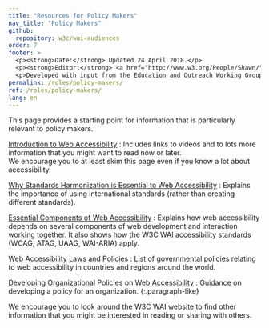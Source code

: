 ```yaml
---
title: "Resources for Policy Makers"
nav_title: "Policy Makers"
github:
  repository: w3c/wai-audiences
order: 7
footer: >
  <p><strong>Date:</strong> Updated 24 April 2018.</p>
  <p><strong>Editor:</strong> <a href="http://www.w3.org/People/Shawn/">Shawn Lawton Henry</a>.</p>
  <p>Developed with input from the Education and Outreach Working Group (<a href="http://www.w3.org/WAI/EO/">EOWG</a>).</p>
permalink: /roles/policy-makers/
ref: /roles/policy-makers/
lang: en
---
```


This page provides a starting point for information that is particularly relevant to policy makers.

[Introduction to Web Accessibility](/fundamentals/accessibility-intro/)
: Includes links to videos and to lots more information that you might want to read now or later.<br/>We encourage you to at least skim this page even if you know a lot about accessibility.

[Why Standards Harmonization is Essential to Web Accessibility](/standards-guidelines/harmonization/)
: Explains the importance of using international standards (rather than creating different standards).

[Essential Components of Web Accessibility](/fundamentals/components/)
: Explains how web accessibility depends on several components of web development and interaction working together. It also shows how the W3C WAI accessibility standards (WCAG, ATAG, UAAG, WAI-ARIA) apply.

[Web Accessibility Laws and Policies](/policies/)
: List of governmental policies relating to web accessibility in countries and regions around the world.

[Developing Organizational Policies on Web Accessibility](/planning/org-policies/)
: Guidance on developing a policy for an organization.
{:.paragraph-like}

We encourage you to look around the W3C WAI website to find other information that you might be interested in reading or sharing with others.
